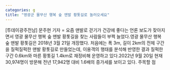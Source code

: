 ```yaml
---
categories: g
title: "영광군 물무산 행복 숲 맨발 황톳길로 놀러오세요"
---
```

[투데이광주전남] 문주현 기자 = 요즘 맨발로 걷기가 건강에 좋다는 언론 보도가 잦아지면서 영광 물무산 행복 숲 맨발 황톳길을 찾는 사람들이 부쩍 늘었다.영광 물무산 행복 숲 맨발 황톳길은 2018년 3월 21일 개장했다. 처음에는 폭 3m, 길이 2km의 전체 구간을 질퍽질퍽한 맨발 황톳길로 만들었는데, 이용객의 행태를 분석해 반영한 결과 질퍽한 구간 0.6km와 마른 황톳길 1.4km로 재정비해 운영하고 있다.2022년 9월 20일 현재 30,974명이 방문해 전년 17,942명 대비 1.6배의 증가세를 보이고 있다. 주목할 점